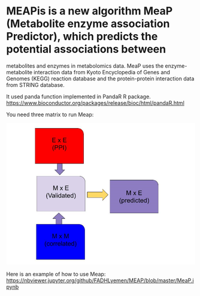 # MEAPis is a new algorithm MeaP (Metabolite enzyme association Predictor), which predicts the potential associations between 
metabolites and enzymes in metabolomics data. MeaP uses the enzyme-metabolite interaction data from Kyoto Encyclopedia of Genes 
and Genomes (KEGG) reaction database and the protein-protein interaction data from STRING database.

It used  panda function implemented in PandaR R package.
https://www.bioconductor.org/packages/release/bioc/html/pandaR.html

You need three matrix to run Meap:

![Image description](./Capture1.png)

Here is an example of how to use Meap:
https://nbviewer.jupyter.org/github/FADHLyemen/MEAP/blob/master/MeaP.ipynb
